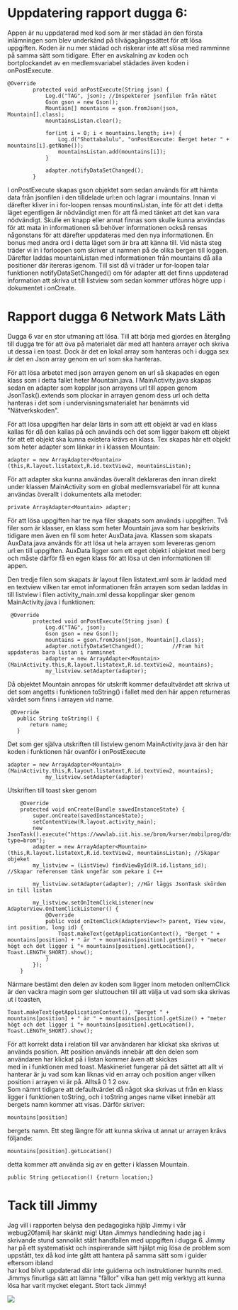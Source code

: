 # Uppdatering rapport dugga 6:
Appen är nu uppdaterad med kod som är mer städad än den första inlämningen som blev underkänd på tilvägagångssättet för att lösa uppgiften.
Koden är nu mer städad och riskerar inte att slösa med ramminne på samma sätt som tidigare.
Efter en avskalning av koden och bortplockandet av en medlemsvariabel städades även koden i onPostExecute.
```
@Override
        protected void onPostExecute(String json) {
            Log.d("TAG", json); //Inspekterer jsonfilen från nätet
            Gson gson = new Gson();
            Mountain[] mountains = gson.fromJson(json, Mountain[].class);
            mountainsListan.clear();

            for(int i = 0; i < mountains.length; i++) {
                Log.d("Shottabalulu", "onPostExecute: Berget heter " + mountains[i].getName());
                mountainsListan.add(mountains[i]);
            }

            adapter.notifyDataSetChanged();
        }
```
I onPostExecute skapas gson objektet som sedan används för att hämta data från jsonfilen i den tilldelade url:en och lagrar i mountains.
Innan vi därefter kliver in i for-loopen rensas mountinsListan, inte för att det i detta läget egentligen är nödvändigt men för att få
med tänket att det kan vara nödvändigt. Skulle en knapp eller annat finnas som skulle kunna användas för att mata in informationen så
behöver informationen också rensas någonstans för att därefter uppdateras med den nya informationen. En bonus med andra ord i detta läget
som är bra att känna till.
Vid nästa steg träder vi in i forloopen som skriver ut namnen på de olika bergen till loggen. Därefter laddas mountainListan med informationen
från mountains då alla positioner där itereras igenom.
Till sist då vi träder ur for-loopen talar funktionen notifyDataSetChanged() om för adapter att det finns uppdaterad information att skriva
ut till listview som sedan kommer utföras högre upp i dokumentet i onCreate.

# Rapport dugga 6 Network Mats Läth
Dugga 6 var en stor utmaning att lösa. Till att börja med gjordes en återgång till dugga tre för att öva på materialet där
med att hantera arrayer och skriva ut dessa i en toast. Dock är det en lokal array som hanteras och i dugga sex är det
en Json array genom en url som ska hanteras.

För att lösa arbetet med json arrayen genom en url så skapades en egen klass som i detta fallet heter Mountain.java. I MainActivity.java
skapas sedan en adapter som kopplar json arrayens url till appen genom JsonTask().extends som plockar in arrayen genom dess url och
detta hanteras i det som i undervisningsmaterialet har benämnts vid "Nätverkskoden".

För att lösa uppgiften har delar lärts in som att ett objekt är vad en klass kallas för då den kallas på och används och det som ligger bakom
ett objekt för att ett objekt ska kunna existera krävs en klass.
Tex skapas här ett objekt som heter adapter som länkar in i klassen Mountain:
```
adapter = new ArrayAdapter<Mountain>(this,R.layout.listatext,R.id.textView2, mountainsListan);
```
För att adapter ska kunna användas överallt deklareras den innan direkt under klassen MainActivity som en global medlemsvariabel
för att kunna användas överallt i dokumentets alla metoder:
```
private ArrayAdapter<Mountain> adapter;
```

För att lösa uppgiften har tre nya filer skapats som används i uppgiften. Två filer som är klasser, en klass som heter Mountain.java som har beskrivits tidigare
men även en fil som heter AuxData.java. Klassen som skapats AuxData.java används för att lösa ut hela arrayen som levereras genom url:en till uppgiften. AuxData ligger som ett eget
objekt i objektet med berg och måste därför få en egen klass för att lösa ut den informationen till appen.

Den tredje filen som skapats är layout filen listatext.xml som är laddad med en textview vilken tar emot informationen från arrayen som sedan laddas in till listview i filen
activity_main.xml dessa kopplingar sker genom MainActivity.java i funktionen:
```
 @Override
        protected void onPostExecute(String json) {
            Log.d("TAG", json);
            Gson gson = new Gson();
            mountains = gson.fromJson(json, Mountain[].class);
            adapter.notifyDataSetChanged();         //Fram hit uppdateras bara listan i ramminnet
            adapter = new ArrayAdapter<Mountain>(MainActivity.this,R.layout.listatext,R.id.textView2, mountains);
            my_listview.setAdapter(adapter);
 ```
 Då objektet Mountain anropas för utskrift kommer defaultvärdet att skriva ut det som angetts i funktionen toString() i fallet med den här appen returneras värdet som finns i arrayen vid name.
 ```
  @Override
    public String toString() {
        return name;
    }
 ```
Det som ger själva utskriften till listview genom MainActivity.java är den här koden i funktionen här ovanför i onPostExecute
```
adapter = new ArrayAdapter<Mountain>(MainActivity.this,R.layout.listatext,R.id.textView2, mountains);
            my_listview.setAdapter(adapter)
```
Utskriften till toast sker genom
```
    @Override
    protected void onCreate(Bundle savedInstanceState) {
        super.onCreate(savedInstanceState);
        setContentView(R.layout.activity_main);
        new JsonTask().execute("https://wwwlab.iit.his.se/brom/kurser/mobilprog/dbservice/admin/getdataasjson.php?type=brom");
        adapter = new ArrayAdapter<Mountain>(this,R.layout.listatext,R.id.textView2, mountainsListan); //Skapar objeket
        my_listview = (ListView) findViewById(R.id.listans_id);   //Skapar referensen tänk ungefär som pekare i C++

        my_listview.setAdapter(adapter); //Här läggs JsonTask skörden in till listan

        my_listview.setOnItemClickListener(new AdapterView.OnItemClickListener() {
            @Override
            public void onItemClick(AdapterView<?> parent, View view, int position, long id) {
                Toast.makeText(getApplicationContext(), "Berget " + mountains[position] + " är " + mountains[position].getSize() + "meter högt och det ligger i "+ mountains[position].getLocation(), Toast.LENGTH_SHORT).show();
            }
        });
    }
```
Närmare bestämt den delen av koden som ligger inom metoden onItemClick är den vackra magin som ger sluttouchen till att välja ut vad som ska skrivas ut i toasten,
```
Toast.makeText(getApplicationContext(), "Berget " + mountains[position] + " är " + mountains[position].getSize() + "meter högt och det ligger i "+ mountains[position].getLocation(), Toast.LENGTH_SHORT).show();
```
För att korrekt data i relation till var användaren har klickat ska skrivas ut används position. Att position används innebär att den delen som användaren har klickat på i listan kommer även att skickas  
med in i funktionen med toast. Maskineriet fungerar på det sättet att allt vi hanterar är ju vad som kan liknas vid en array och position anger vilken position i arrayen vi är på. Alltså 0 1 2 osv.  
Som nämnt tidigare att defaultvärdet då något ska skrivas ut från en klass ligger i funktionen toString, och i toString anges name vilket innebär att bergets namn kommer att visas. Därför skriver:
```
mountains[position]
```
bergets namn. Ett steg längre för att kunna skriva ut annat ur arrayen krävs följande:
```
mountains[position].getLocation()
```
detta kommer att använda sig av en getter i klassen Mountain.
```
public String getLocation() {return location;}
```

# Tack till Jimmy
Jag vill i rapporten belysa den pedagogiska hjälp Jimmy i vår webug20familj har skänkt mig!
Utan Jimmys handledning hade jag i skrivande stund sannolikt stått handfallen med uppgiften
i dugga 6. Jimmy har på ett systematiskt och inspirerande sätt hjälpt mig lösa de problem
som uppstått, tex då kod inte gått att hantera på samma sätt som i guider eftersom ibland  
har kod blivit uppdaterad där inte guiderna och instruktioner hunnits med.
Jimmys finurliga sätt att lämna "fällor" vilka han gett mig verktyg att kunna lösa har
varit mycket elegant.
Stort tack Jimmy!

![](Screenshot_1619611277.png)
